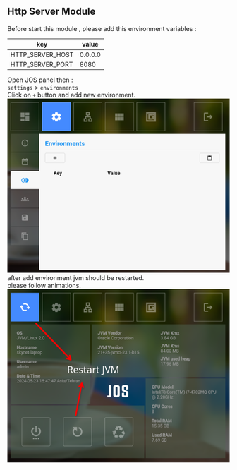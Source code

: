 ## Http Server Module
Before start this module , please add this environment variables :     

| key              | value   |   
|------------------|---------|    
| HTTP_SERVER_HOST | 0.0.0.0 |
| HTTP_SERVER_PORT | 8080    |

Open JOS panel then :      
`settings` > `environments`  
Click on `+` button and add new environment.    
![](../pictures/07.png)      
after add environment jvm should be restarted.   
please follow animations.    
![](../pictures/08.png)      



